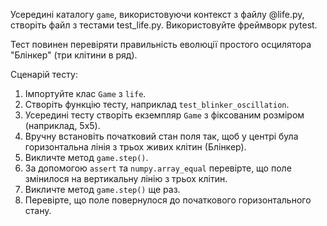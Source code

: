 Усередині каталогу `game`, використовуючи контекст з файлу @life.py, створіть файл з тестами test_life.py. Використовуйте фреймворк pytest.

Тест повинен перевіряти правильність еволюції простого осцилятора "Блінкер" (три клітини в ряд).

Сценарій тесту:
1.  Імпортуйте клас `Game` з `life`.
2.  Створіть функцію тесту, наприклад `test_blinker_oscillation`.
3.  Усередині тесту створіть екземпляр `Game` з фіксованим розміром (наприклад, 5x5).
4.  Вручну встановіть початковий стан поля так, щоб у центрі була горизонтальна лінія з трьох живих клітин (Блінкер).
5.  Викличте метод `game.step()`.
6.  За допомогою `assert` та `numpy.array_equal` перевірте, що поле змінилося на вертикальну лінію з трьох клітин.
7.  Викличте метод `game.step()` ще раз.
8.  Перевірте, що поле повернулося до початкового горизонтального стану.
